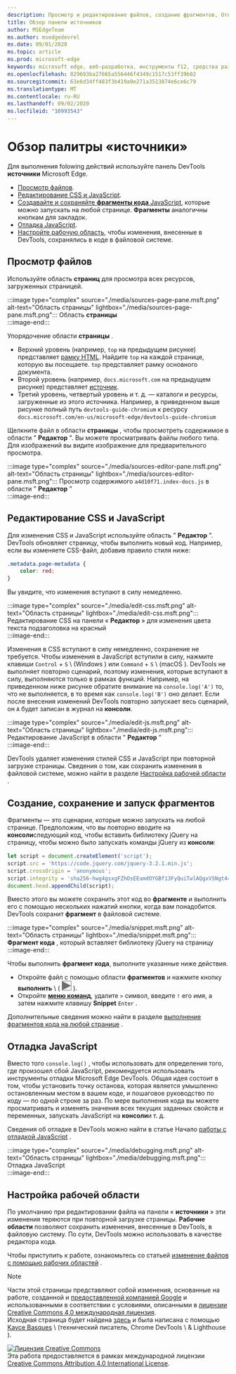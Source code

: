 ```yaml
---
description: Просмотр и редактирование файлов, создание фрагментов, Отладка JavaScript и Настройка рабочих областей на панели «источники» в Microsoft Edge DevTools.
title: Обзор панели источников
author: MSEdgeTeam
ms.author: msedgedevrel
ms.date: 09/01/2020
ms.topic: article
ms.prod: microsoft-edge
keywords: microsoft edge, веб-разработка, инструменты f12, средства разработчика
ms.openlocfilehash: 029693ba27665a556446f4349c1517c53ff39b02
ms.sourcegitcommit: 63e6d34ff483f3b419a0e271a3513874e6ce6c79
ms.translationtype: MT
ms.contentlocale: ru-RU
ms.lasthandoff: 09/02/2020
ms.locfileid: "10993543"
---
```

<!-- Copyright Kayce Basques 

   Licensed under the Apache License, Version 2.0 (the "License");
   you may not use this file except in compliance with the License.
   You may obtain a copy of the License at

       https://www.apache.org/licenses/LICENSE-2.0

   Unless required by applicable law or agreed to in writing, software
   distributed under the License is distributed on an "AS IS" BASIS,
   WITHOUT WARRANTIES OR CONDITIONS OF ANY KIND, either express or implied.
   See the License for the specific language governing permissions and
   limitations under the License.  -->







# Обзор палитры «источники» 



Для выполнения folowing действий используйте панель DevTools **источники** Microsoft Edge.  

*   [Просмотр файлов](#view-files).  
*   [Редактирование CSS и JavaScript](#edit-css-and-javascript).  
*   [Создавайте и сохраняйте **фрагменты кода** JavaScript](#create-save-and-run-snippets), которые можно запускать на любой странице.  **Фрагменты** аналогичны кнопкам для закладок.  
*   [Отладка JavaScript](#debug-javascript).  
*   [Настройте рабочую область](#set-up-a-workspace), чтобы изменения, внесенные в DevTools, сохранялись в коде в файловой системе.  
    
## Просмотр файлов 

Используйте область **страниц** для просмотра всех ресурсов, загруженных страницей.

:::image type="complex" source="./media/sources-page-pane.msft.png" alt-text="Область страницы" lightbox="./media/sources-page-pane.msft.png":::
   Область **страницы**  
:::image-end:::  

Упорядочение области **страницы** .  
*   Верхний уровень (например, `top` на предыдущем рисунке) представляет [рамку HTML][W3CHtml4Frames].  Найдите `top` на каждой странице, которую вы посещаете.  `top` представляет рамку основного документа.  
*   Второй уровень (например, `docs.microsoft.com` на предыдущем рисунке) представляет [источник][HtmlstandardOrigin].  
*   Третий уровень, четвертый уровень и т. д. — каталоги и ресурсы, загруженные из этого источника.  Например, в приведенном выше рисунке полный путь `devtools-guide-chromium` к ресурсу `docs.microsoft.com/en-us/microsoft-edge/devtools-guide-chromium`  
    
Щелкните файл в области **страницы** , чтобы просмотреть содержимое в области " **Редактор** ".  Вы можете просматривать файлы любого типа.  Для изображений вы видите изображение для предварительного просмотра.  

:::image type="complex" source="./media/sources-editor-pane.msft.png" alt-text="Область страницы" lightbox="./media/sources-editor-pane.msft.png":::
   Просмотр содержимого `a4d10f71.index-docs.js` в области " **Редактор** "  
:::image-end:::  

## Редактирование CSS и JavaScript 

Для изменения CSS и JavaScript используйте область " **Редактор** ".  DevTools обновляет страницу, чтобы выполнить новый код.  Например, если вы изменяете CSS-файл, добавив правило стиля ниже:

```css
.metadata.page-metadata {
    color: red;
}
```

Вы увидите, что изменения вступают в силу немедленно.

:::image type="complex" source="./media/edit-css.msft.png" alt-text="Область страницы" lightbox="./media/edit-css.msft.png":::
   Редактирование CSS на панели « **Редактор** » для изменения цвета текста подзаголовка на красный  
:::image-end:::  

Изменения в CSS вступают в силу немедленно, сохранение не требуется.  Чтобы изменения в JavaScript вступили в силу, нажмите клавиши `Control` + `S` \ (Windows \) или `Command` + `S` \ (macOS \).  DevTools не выполняет повторно сценарий, поэтому изменения, которые вступают в силу, выполняются только в рамках функций.  Например, на приведенном ниже рисунке обратите внимание на `console.log('A')` то, что не выполняется, в то время как `console.log('B')` оно делает.  Если после внесения изменений DevTools повторно запускает весь сценарий, он `A` будет записан в журнал на **консоли**.  

:::image type="complex" source="./media/edit-js.msft.png" alt-text="Область страницы" lightbox="./media/edit-js.msft.png":::
   Редактирование JavaScript в области " **Редактор** "  
:::image-end:::  

DevTools удаляет изменения стилей CSS и JavaScript при повторной загрузке страницы.  Сведения о том, как сохранить изменения в файловой системе, можно найти в разделе [Настройка рабочей области](#set-up-a-workspace) .  

## Создание, сохранение и запуск фрагментов 

Фрагменты — это сценарии, которые можно запускать на любой странице.  Предположим, что вы повторно вводите на **консоли**следующий код, чтобы вставить библиотеку jQuery на страницу, чтобы можно было запускать команды jQuery из **консоли**:  

```javascript
let script = document.createElement('script');
script.src = 'https://code.jquery.com/jquery-3.2.1.min.js';
script.crossOrigin = 'anonymous';
script.integrity = 'sha256-hwg4gsxgFZhOsEEamdOYGBf13FyQuiTwlAQgxVSNgt4=';
document.head.appendChild(script);
```  

Вместо этого вы можете сохранить этот код во **фрагменте** и выполнить его с помощью нескольких нажатий кнопки, когда вам понадобится.  DevTools сохранит **фрагмент** в файловой системе.  

:::image type="complex" source="./media/snippet.msft.png" alt-text="Область страницы" lightbox="./media/snippet.msft.png":::
   **Фрагмент кода** , который вставляет библиотеку jQuery на страницу  
:::image-end:::  

Чтобы выполнить **фрагмент кода**, выполните указанные ниже действия.

*   Откройте файл с помощью области **фрагментов** и нажмите кнопку **выполнить** \ ( ![ кнопка выполнить \ ][ImageRunIcon] ).  
*   Откройте **[меню команд][DevtoolsGuideChromiumCommandMenuIndex]**, удалите `>` символ, введите `!` его имя, а затем нажмите клавишу **Snippet** `Enter` .  
    
Дополнительные сведения можно найти в разделе [выполнение фрагментов кода на любой странице][DevtoolsGuideChromiumJavascriptSnippets] .

## Отладка JavaScript 

Вместо того `console.log()` , чтобы использовать для определения того, где произошел сбой JavaScript, рекомендуется использовать инструменты отладки Microsoft Edge DevTools.  Общая идея состоит в том, чтобы установить точку останова, которая является умышленно остановленным местом в вашем коде, и пошаговое руководство по коду — по одной строке за раз.  По мере выполнения кода вы можете просматривать и изменять значения всех текущих заданных свойств и переменных, запускать JavaScript на **консоли**и т. д.

Сведения об отладке в DevTools можно найти в статье Начало [работы с отладкой JavaScript][DevtoolsGuideChromiumJavascriptIndex] .

:::image type="complex" source="./media/debugging.msft.png" alt-text="Область страницы" lightbox="./media/debugging.msft.png":::
   Отладка JavaScript  
:::image-end:::  

## Настройка рабочей области 

По умолчанию при редактировании файла на панели « **источники** » эти изменения теряются при повторной загрузке страницы.  **Рабочие области** позволяют сохранить изменения, внесенные в DevTools, в файловую систему.  По сути, DevTools можно использовать в качестве редактора кода.

Чтобы приступить к работе, ознакомьтесь со статьей [изменение файлов с помощью рабочих областей][DevtoolsGuideChromiumWorkspacesIndex] .

<!--  
 


-->  

<!-- image links -->  

[ImageRunIcon]: ./media/run-snippet-icon.msft.png  

<!-- links -->  

[DevtoolsGuideChromiumCommandMenuIndex]: ./command-menu/index.md "Выполнение команд с помощью командного меню Microsoft Edge DevTools"  
[DevtoolsGuideChromiumJavascriptIndex]: ./javascript/index.md "Начало работы с отладкой JavaScript в Microsoft Edge DevTools"  
[DevtoolsGuideChromiumJavascriptSnippets]: ./javascript/snippets.md "Выполнение фрагментов кода JavaScript на любой странице с Microsoft Edge DevTools"  
[DevtoolsGuideChromiumWorkspacesIndex]: ./workspaces/index.md "Редактирование файлов с помощью рабочих областей"  

[HtmlstandardOrigin]: https://html.spec.whatwg.org/multipage/origin.html#origin "Современный: HTML Standard"  

[W3CHtml4Frames]: https://w3.org/TR/html401/present/frames.html "Кадры | PNG"  

> [!NOTE]
> Части этой страницы представляют собой изменения, основанные на работе, созданной и [предоставленной компанией Google][GoogleSitePolicies] и использованными в соответствии с условиями, описанными в [лицензии Creative Commons 4,0 международная лицензия][CCA4IL].  
> Исходная страница будет найдена [здесь](https://developers.google.com/web/tools/chrome-devtools/sources) и была написана с помощью [Kayce Basques][KayceBasques] \ (технический писатель, Chrome DevTools \ & Lighthouse \).  

[![Лицензия Creative Commons][CCby4Image]][CCA4IL]  
Эта работа предоставляется в рамках международной лицензии [Creative Commons Attribution 4.0 International License][CCA4IL].  

[CCA4IL]: https://creativecommons.org/licenses/by/4.0  
[CCby4Image]: https://i.creativecommons.org/l/by/4.0/88x31.png  
[GoogleSitePolicies]: https://developers.google.com/terms/site-policies  
[KayceBasques]: https://developers.google.com/web/resources/contributors/kaycebasques  
